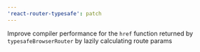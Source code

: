 ```yaml
---
'react-router-typesafe': patch
---
```


Improve compiler performance for the `href` function returned by `typesafeBrowserRouter` by lazily calculating route params
